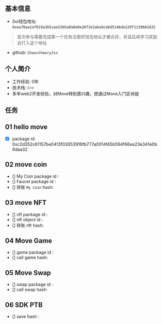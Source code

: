 ## 基本信息
- Sui钱包地址: `0xea78aa1ef019a1b5cae53b5a0a0e0e26f3e2aba9cebd514bde229f1139662d32`
> 首次参与需要完成第一个任务注册好钱包地址才被合并，并且后续学习奖励会打入这个地址
- github: `ChaostheoryJin`

## 个人简介
- 工作经验: 0年
- 技术栈: `C++`
- 多年web2开发经验，对Move特别感兴趣，想通过Move入门区块链

## 任务

##   01 hello move  
- [x] package id: 0xc2d352c61157be0413f02653916fb777a0014f45b594f66ea23e341e0b6daa32

##   02 move coin
- [] My Coin package id : 
- [] Faucet package id : 
- [] 转账 `My Coin` hash:

##   03 move NFT
- [] nft package id :
- [] nft object id : 
- [] 转账 nft  hash:

##   04 Move Game
- [] game package id :
- [] call game hash:

##   05 Move Swap
- [] swap package id :
- [] call swap hash:

##   06 SDK PTB
- [] save hash :
